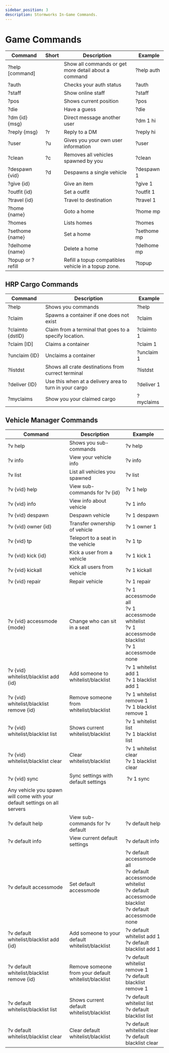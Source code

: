 ```yaml
---
sidebar_position: 3
description: Stormworks In-Game Commands.
---
```



# Game Commands

| Command           | Short  | Description                                          | &nbsp;Example |
| ----------------- | ------ | ---------------------------------------------------- | ------------- |
| ?help [command]   | &nbsp; | Show all commands or get more detail about a command | ?help auth    |
| ?auth             | &nbsp; | Checks your auth status                              | ?auth         |
| ?staff            | &nbsp; | Show online staff                                    | ?staff        |
| ?pos              | &nbsp; | Shows current position                               | ?pos          |
| ?die              | &nbsp; | Have a guess                                         | ?die          |
| ?dm {id} {msg}    | &nbsp; | Direct message another user                          | ?dm 1 hi      |
| ?reply {msg}      | ?r     | Reply to a DM                                        | ?reply hi     |
| ?user             | ?u     | Gives you your own user information                  | ?user         |
| ?clean            | ?c     | Removes all vehicles spawned by you                  | ?clean        |
| ?despawn {vid}    | ?d     | Despawns a single vehicle                            | ?despawn 1    |
| ?give {id}        | &nbsp; | Give an item                                         | ?give 1       |
| ?outfit {id}      | &nbsp; | Set a outfit                                         | ?outfit 1     |
| ?travel {id}      | &nbsp; | Travel to destination                                | ?travel 1     |
| ?home {name}      | &nbsp; | Goto a home                                          | ?home mp      |
| ?homes            | &nbsp; | Lists homes                                          | ?homes        |
| ?sethome {name}   | &nbsp; | Set a home                                           | ?sethome mp   |
| ?delhome {name}   | &nbsp; | Delete a home                                        | ?delhome mp   |
| ?topup or ?refill | &nbsp; | Refill a topup compatibles vehicle in a topup zone.  | ?topup        |

## HRP Cargo Commands

 | Command          | Description                                            | Example    |
 | ---------------- | ------------------------------------------------------ | ---------- |
 | ?help            | Shows you commands                                     | ?help      |
 | ?claim           | Spawns a container if one does not exist               | ?claim     |
 | ?claimto {dstID} | Claim from a terminal that goes to a specify location. | ?claimto 1 |
 | ?claim [ID]      | Claims a container                                     | ?claim 1   |
 | ?unclaim {ID}    | Unclaims a container                                   | ?unclaim 1 |
 | ?listdst         | Shows all crate destinations from currect terminal     | ?listdst   |
 | ?deliver {ID}    | Use this when at a delivery area to turn in your cargo | ?deliver 1 |
 | ?myclaims        | Show you your claimed cargo                            | ?myclaims  |


## Vehicle Manager Commands

| Command                                                                   | Description                                          | Example                                                                                                                                            |
| ------------------------------------------------------------------------- | ---------------------------------------------------- | -------------------------------------------------------------------------------------------------------------------------------------------------- |
| ?v help                                                                   | Shows you sub-commands                               | ?v help                                                                                                                                            |
| ?v info                                                                   | View your vehicle info                               | ?v info                                                                                                                                            |
| ?v list                                                                   | List all vehicles you spawned                        | ?v list                                                                                                                                            |
| ?v {vid} help                                                             | View sub-commands for ?v {id}                        | ?v 1 help                                                                                                                                          |
| ?v {vid} info                                                             | View info about vehicle                              | ?v 1 info                                                                                                                                          |
| ?v {vid} despawn                                                          | Despawn vehicle                                      | ?v 1 despawn                                                                                                                                       |
| ?v {vid} owner {id}                                                       | Transfer ownership of vehicle                        | ?v 1 owner 1                                                                                                                                       |
| ?v {vid} tp                                                               | Teleport to a seat in the vehicle                    | ?v 1 tp                                                                                                                                            |
| ?v {vid} kick {id}                                                        | Kick a user from a vehicle                           | ?v 1 kick 1                                                                                                                                        |
| ?v {vid} kickall                                                          | Kick all users from vehicle                          | ?v 1 kickall                                                                                                                                       |
| ?v {vid} repair                                                           | Repair vehicle                                       | ?v 1 repair                                                                                                                                        |
| ?v {vid} accessmode {mode}                                                | Change who can sit in a seat                         | ?v 1 accessmode all<br/>?v 1 accessmode whitelist<br/>?v 1 accessmode blacklist<br/>?v 1 accessmode none                         |
| ?v {vid} whitelist/blacklist add {id}                                     | Add someone to whitelist/blacklist                   | ?v 1 whitelist add 1 <br/>?v 1 blacklist add 1                                                                                               |
| ?v {vid} whitelist/blacklist remove {id}                                  | Remove someone from whitelist/blacklist              | ?v 1 whitelist remove 1<br/>?v 1 blacklist remove 1                                                                                          |
| ?v {vid} whitelist/blacklist list                                         | Shows current whitelist/blacklist                    | ?v 1 whitelist list<br/>?v 1 blacklist list                                                                                                  |
| ?v {vid} whitelist/blacklist clear                                        | Clear whitelist/blacklist                            | ?v 1 whitelist clear<br/>?v 1 blacklist clear                                                                                                |
| ?v {vid} sync                                                             | Sync settings with default settings                  | &nbsp;?v 1 sync                                                                                                                                    |
| Any vehicle you spawn will come with your default settings on all servers |                                                      |                                                                                                                                                    |
| ?v default help                                                           | View sub-commands for ?v default                     | ?v default help                                                                                                                                    |
| ?v default info                                                           | View current default settings                        | ?v default info                                                                                                                                    |
| ?v default accessmode                                                     | Set default accessmode                               | ?v default accessmode all<br/>?v default accessmode whitelist<br/>?v default accessmode blacklist<br/>?v default accessmode none |
| ?v default whitelist/blacklist add {id}                                   | Add someone to your default whitelist/blacklist      | ?v default whitelist add 1 <br/>?v default blacklist add 1                                                                                   |
| ?v default whitelist/blacklist remove {id}                                | Remove someone from your default whitelist/blacklist | ?v default whitelist remove 1<br/>?v default blacklist remove 1                                                                              |
| ?v default whitelist/blacklist list                                       | Shows current default whitelist/blacklist            | ?v default whitelist list<br/>?v default blacklist list                                                                                      |
| ?v default whitelist/blacklist clear                                      | Clear default whitelist/blacklist                    | ?v default whitelist clear<br/>?v default blacklist clear                                                                                    |




